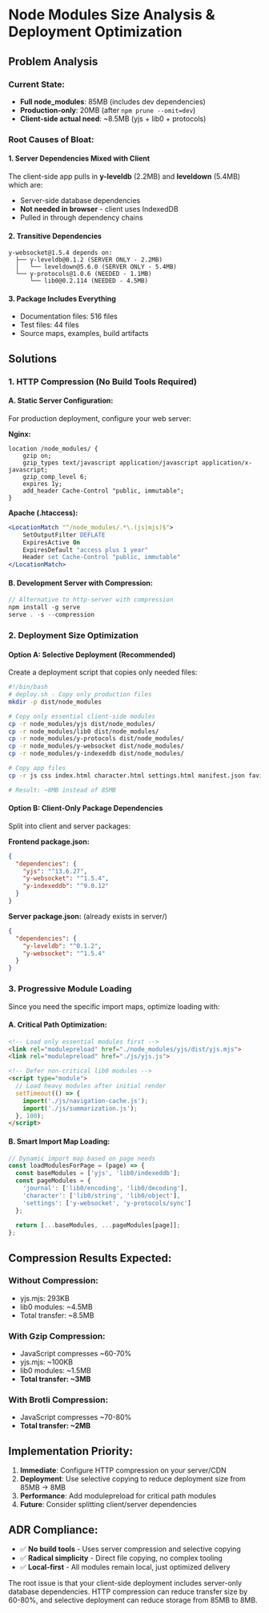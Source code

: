 # Node Modules Size Analysis & Deployment Optimization

## Problem Analysis

### Current State:
- **Full node_modules**: 85MB (includes dev dependencies)
- **Production-only**: 20MB (after `npm prune --omit=dev`)
- **Client-side actual need**: ~8.5MB (yjs + lib0 + protocols)

### Root Causes of Bloat:

#### 1. **Server Dependencies Mixed with Client**
The client-side app pulls in **y-leveldb** (2.2MB) and **leveldown** (5.4MB) which are:
- Server-side database dependencies 
- **Not needed in browser** - client uses IndexedDB
- Pulled in through dependency chains

#### 2. **Transitive Dependencies**
```
y-websocket@1.5.4 depends on:
  ├── y-leveldb@0.1.2 (SERVER ONLY - 2.2MB)
  │   └── leveldown@5.6.0 (SERVER ONLY - 5.4MB) 
  └── y-protocols@1.0.6 (NEEDED - 1.1MB)
      └── lib0@0.2.114 (NEEDED - 4.5MB)
```

#### 3. **Package Includes Everything**
- Documentation files: 516 files
- Test files: 44 files  
- Source maps, examples, build artifacts

## Solutions

### 1. **HTTP Compression (No Build Tools Required)**

#### A. Static Server Configuration:
For production deployment, configure your web server:

**Nginx:**
```nginx
location /node_modules/ {
    gzip on;
    gzip_types text/javascript application/javascript application/x-javascript;
    gzip_comp_level 6;
    expires 1y;
    add_header Cache-Control "public, immutable";
}
```

**Apache (.htaccess):**
```apache
<LocationMatch "^/node_modules/.*\.(js|mjs)$">
    SetOutputFilter DEFLATE
    ExpiresActive On
    ExpiresDefault "access plus 1 year"
    Header set Cache-Control "public, immutable"
</LocationMatch>
```

#### B. Development Server with Compression:
```javascript
// Alternative to http-server with compression
npm install -g serve
serve . -s --compression
```

### 2. **Deployment Size Optimization**

#### Option A: **Selective Deployment** (Recommended)
Create a deployment script that copies only needed files:

```bash
#!/bin/bash
# deploy.sh - Copy only production files
mkdir -p dist/node_modules

# Copy only essential client-side modules
cp -r node_modules/yjs dist/node_modules/
cp -r node_modules/lib0 dist/node_modules/
cp -r node_modules/y-protocols dist/node_modules/
cp -r node_modules/y-websocket dist/node_modules/
cp -r node_modules/y-indexeddb dist/node_modules/

# Copy app files
cp -r js css index.html character.html settings.html manifest.json favicon.svg dist/

# Result: ~8MB instead of 85MB
```

#### Option B: **Client-Only Package Dependencies**
Split into client and server packages:

**Frontend package.json:**
```json
{
  "dependencies": {
    "yjs": "^13.6.27",
    "y-websocket": "^1.5.4", 
    "y-indexeddb": "^9.0.12"
  }
}
```

**Server package.json:** (already exists in server/)
```json
{
  "dependencies": {
    "y-leveldb": "^0.1.2",
    "y-websocket": "^1.5.4"
  }
}
```

### 3. **Progressive Module Loading**

Since you need the specific import maps, optimize loading with:

#### A. **Critical Path Optimization:**
```html
<!-- Load only essential modules first -->
<link rel="modulepreload" href="./node_modules/yjs/dist/yjs.mjs">
<link rel="modulepreload" href="./js/yjs.js">

<!-- Defer non-critical lib0 modules -->
<script type="module">
  // Load heavy modules after initial render
  setTimeout(() => {
    import('./js/navigation-cache.js');
    import('./js/summarization.js');
  }, 100);
</script>
```

#### B. **Smart Import Map Loading:**
```javascript
// Dynamic import map based on page needs
const loadModulesForPage = (page) => {
  const baseModules = ['yjs', 'lib0/indexeddb'];
  const pageModules = {
    'journal': ['lib0/encoding', 'lib0/decoding'],
    'character': ['lib0/string', 'lib0/object'],
    'settings': ['y-websocket', 'y-protocols/sync']
  };
  
  return [...baseModules, ...pageModules[page]];
};
```

## Compression Results Expected:

### Without Compression:
- yjs.mjs: 293KB
- lib0 modules: ~4.5MB  
- Total transfer: ~8.5MB

### With Gzip Compression:
- JavaScript compresses ~60-70%
- yjs.mjs: ~100KB
- lib0 modules: ~1.5MB
- **Total transfer: ~3MB**

### With Brotli Compression:
- JavaScript compresses ~70-80%  
- **Total transfer: ~2MB**

## Implementation Priority:

1. **Immediate**: Configure HTTP compression on your server/CDN
2. **Deployment**: Use selective copying to reduce deployment size from 85MB → 8MB  
3. **Performance**: Add modulepreload for critical path modules
4. **Future**: Consider splitting client/server dependencies

## ADR Compliance:
- ✅ **No build tools** - Uses server compression and selective copying
- ✅ **Radical simplicity** - Direct file copying, no complex tooling
- ✅ **Local-first** - All modules remain local, just optimized delivery

The root issue is that your client-side deployment includes server-only database dependencies. HTTP compression can reduce transfer size by 60-80%, and selective deployment can reduce storage from 85MB to 8MB.